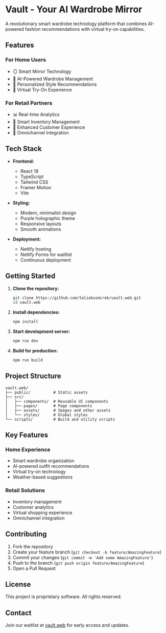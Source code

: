 # Vault - Your AI Wardrobe Mirror

A revolutionary smart wardrobe technology platform that combines AI-powered fashion recommendations with virtual try-on capabilities.

## Features

### For Home Users
- 🪞 Smart Mirror Technology
- 👕 AI-Powered Wardrobe Management
- 🎯 Personalized Style Recommendations
- 🔄 Virtual Try-On Experience

### For Retail Partners
- 📊 Real-time Analytics
- 🎯 Smart Inventory Management
- 🌟 Enhanced Customer Experience
- 📱 Omnichannel Integration

## Tech Stack

- **Frontend:**
  - React 18
  - TypeScript
  - Tailwind CSS
  - Framer Motion
  - Vite

- **Styling:**
  - Modern, minimalist design
  - Purple holographic theme
  - Responsive layouts
  - Smooth animations

- **Deployment:**
  - Netlify hosting
  - Netlify Forms for waitlist
  - Continuous deployment

## Getting Started

1. **Clone the repository:**
   ```bash
   git clone https://github.com/taliakusmirek/vault.web.git
   cd vault.web
   ```

2. **Install dependencies:**
   ```bash
   npm install
   ```

3. **Start development server:**
   ```bash
   npm run dev
   ```

4. **Build for production:**
   ```bash
   npm run build
   ```

## Project Structure

```
vault.web/
├── public/          # Static assets
├── src/
│   ├── components/  # Reusable UI components
│   ├── pages/       # Page components
│   ├── assets/      # Images and other assets
│   └── styles/      # Global styles
└── scripts/         # Build and utility scripts
```

## Key Features

### Home Experience
- Smart wardrobe organization
- AI-powered outfit recommendations
- Virtual try-on technology
- Weather-based suggestions

### Retail Solutions
- Inventory management
- Customer analytics
- Virtual shopping experience
- Omnichannel integration

## Contributing

1. Fork the repository
2. Create your feature branch (`git checkout -b feature/AmazingFeature`)
3. Commit your changes (`git commit -m 'Add some AmazingFeature'`)
4. Push to the branch (`git push origin feature/AmazingFeature`)
5. Open a Pull Request

## License

This project is proprietary software. All rights reserved.

## Contact

Join our waitlist at [vault.web](https://transcendent-wisp-fe23a9.netlify.app/waitlist) for early access and updates.
